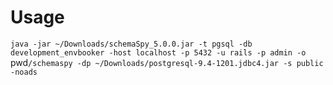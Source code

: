 Usage
=====

`java -jar ~/Downloads/schemaSpy_5.0.0.jar -t pgsql -db development_envbooker -host localhost -p 5432 -u rails -p admin -o `pwd`/schemaspy -dp ~/Downloads/postgresql-9.4-1201.jdbc4.jar -s public -noads`

